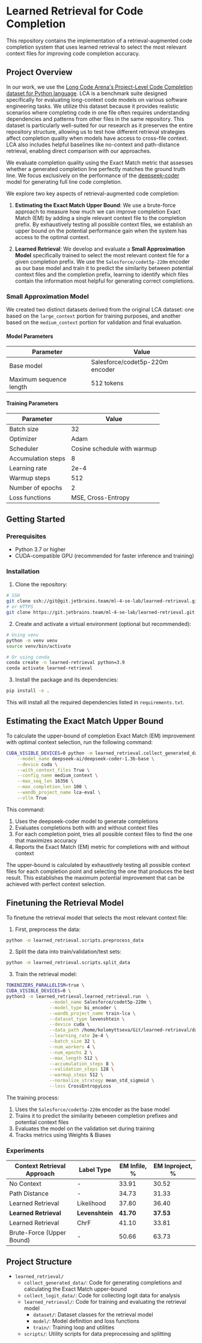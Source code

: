 # Learned Retrieval for Code Completion

This repository contains the implementation of a retrieval-augmented code completion system that uses learned retrieval to select the most relevant context files for improving code completion accuracy.

## Project Overview

In our work, we use the [Long Code Arena's Project-Level Code Completion dataset for Python language](https://huggingface.co/datasets/JetBrains-Research/lca-project-level-code-completion). LCA is a benchmark suite designed specifically for evaluating long-context code models on various software engineering tasks. We utilize this dataset because it provides realistic scenarios where completing code in one file often requires understanding dependencies and patterns from other files in the same repository. This dataset is particularly well-suited for our research as it preserves the entire repository structure, allowing us to test how different retrieval strategies affect completion quality when models have access to cross-file context. LCA also includes helpful baselines like no-context and path-distance retrieval, enabling direct comparison with our approaches.

We evaluate completion quality using the Exact Match metric that assesses whether a generated completion line perfectly matches the ground truth line. We focus exclusively on the performance of the [deepseek-coder](https://huggingface.co/deepseek-ai/deepseek-coder-1.3b-base) model for generating full line code completion.

We explore two key aspects of retrieval-augmented code completion:

1. **Estimating the Exact Match Upper Bound**: We use a brute-force approach to measure how much we can improve completion Exact Match (EM) by adding a single relevant context file to the completion prefix. By exhaustively testing all possible context files, we establish an upper bound on the potential performance gain when the system has access to the optimal context.

2. **Learned Retrieval**: We develop and evaluate a **Small Approximation Model** specifically trained to select the most relevant context file for a given completion prefix. We use the `Salesforce/codet5p-220m` encoder as our base model and train it to predict the similarity between potential context files and the completion prefix, learning to identify which files contain the information most helpful for generating correct completions.

### Small Approximation Model

We created two distinct datasets derived from the original LCA dataset: one based on the `large_context` portion for training purposes, and another based on the `medium_context` portion for validation and final evaluation.

#### Model Parameters

| Parameter | Value |
|-----------|-------|
| Base model | Salesforce/codet5p-220m encoder |
| Maximum sequence length | 512 tokens |

#### Training Parameters

| Parameter | Value |
|-----------|-------|
| Batch size | 32 |
| Optimizer | Adam |
| Scheduler | Cosine schedule with warmup |
| Accumulation steps | 8 |
| Learning rate | 2e-4 |
| Warmup steps | 512 |
| Number of epochs | 2 |
| Loss functions | MSE, Cross-Entropy |

## Getting Started

### Prerequisites

- Python 3.7 or higher
- CUDA-compatible GPU (recommended for faster inference and training)

### Installation

1. Clone the repository:
```bash
# SSH
git clone ssh://git@git.jetbrains.team/ml-4-se-lab/learned-retrieval.git
# or HTTPS
git clone https://git.jetbrains.team/ml-4-se-lab/learned-retrieval.git
```

2. Create and activate a virtual environment (optional but recommended):
```bash
# Using venv
python -m venv venv
source venv/bin/activate 

# Or using conda
conda create -n learned-retrieval python=3.9
conda activate learned-retrieval
```

3. Install the package and its dependencies:
```bash
pip install -e .
```

This will install all the required dependencies listed in `requirements.txt`.

## Estimating the Exact Match Upper Bound

To calculate the upper-bound of completion Exact Match (EM) improvement with optimal context selection, run the following command:

```bash
CUDA_VISIBLE_DEVICES=0 python -m learned_retrieval.collect_generated_data.run \
    --model_name deepseek-ai/deepseek-coder-1.3b-base \
    --device cuda \
    --with_context_files True \
    --config_name medium_context \
    --max_seq_len 16356 \
    --max_completion_len 100 \
    --wandb_project_name lca-eval \
    --vllm True
```

This command:
1. Uses the deepseek-coder model to generate completions
2. Evaluates completions both with and without context files
3. For each completion point, tries all possible context files to find the one that maximizes accuracy
4. Reports the Exact Match (EM) metric for completions with and without context

The upper-bound is calculated by exhaustively testing all possible context files for each completion point and selecting the one that produces the best result. This establishes the maximum potential improvement that can be achieved with perfect context selection.

## Finetuning the Retrieval Model

To finetune the retrieval model that selects the most relevant context file:

1. First, preprocess the data:
```bash
python -m learned_retrieval.scripts.preprocess_data
```

2. Split the data into train/validation/test sets:
```bash
python -m learned_retrieval.scripts.split_data
```

3. Train the retrieval model:
```bash
TOKENIZERS_PARALLELISM=true \
CUDA_VISIBLE_DEVICES=0 \
python3 -m learned_retrieval.learned_retrieval.run  \
                --model_name Salesforce/codet5p-220m \
                --model_type bi_encoder \
                --wandb_project_name train-lca \
                --dataset_type levenshtein \
                --device cuda \
                --data_path /home/kolomyttseva/Git/learned-retrieval/data/split \
                --learning_rate 2e-4 \
                --batch_size 32 \
                --num_workers 4 \
                --num_epochs 2 \
                --max_length 512 \
                --accumulation_steps 8 \
                --validation_steps 128 \
                --warmup_steps 512 \
                --normalize_strategy mean_std_sigmoid \
                --loss CrossEntropyLoss
```

The training process:
1. Uses the `Salesforce/codet5p-220m` encoder as the base model
2. Trains it to predict the similarity between completion prefixes and potential context files
3. Evaluates the model on the validation set during training
4. Tracks metrics using Weights & Biases

### Experiments

| Context Retrieval Approach | Label Type | EM Infile, % | EM Inproject, % |
|----------------------------|------------|--------------|-----------------|
| No Context | - | 33.91 | 30.52 |
| Path Distance | - | 34.73 | 31.33 |
| Learned Retrieval | Likelihood | 37.80 | 36.40 |
| **Learned Retrieval** | **Levenshtein** | **41.70** | **37.53** |
| Learned Retrieval | ChrF | 41.10 | 33.81 |
| Brute-Force (Upper Bound) | - | 50.66 | 63.73 |

## Project Structure

- `learned_retrieval/`
  - `collect_generated_data/`: Code for generating completions and calculating the Exact Match upper-bound
  - `collect_logit_data/`: Code for collecting logit data for analysis
  - `learned_retrieval/`: Code for training and evaluating the retrieval model
    - `dataset/`: Dataset classes for the retrieval model
    - `model/`: Model definition and loss functions
    - `train/`: Training loop and utilities
  - `scripts/`: Utility scripts for data preprocessing and splitting
